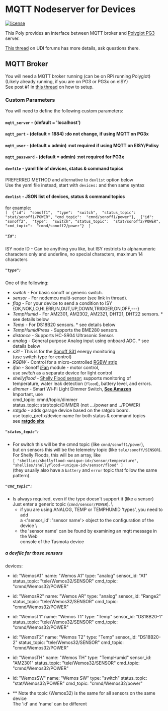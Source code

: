 # MQTT Nodeserver for Devices

[![license]][localLicense]

This Poly provides an interface between MQTT broker and [Polyglot PG3][poly] server.

[This thread][forum] on UDI forums has more details, ask questions there.

## MQTT Broker

You will need a MQTT broker running (can be on RPi running Polyglot) \
 (Likely already running, if you are on PG3 or PG3x on eISY) \
 See post #1 in [this thread][sonoff] on how to setup.

### Custom Parameters

You will need to define the following custom parameters:

#### `mqtt_server`  - (default = 'localhost')

#### `mqtt_port` -  (default = 1884) :do not change, if using MQTT on PG3x

#### `mqtt_user` - (default = admin) :not required if using MQTT on EISY/Polisy

#### `mqtt_password` - (default = admin) :not required for PG3x

#### `devfile` - yaml file of devices, status & command topics

PREFERRED METHOD and alternative to `devlist` option below \
Use the yaml file instead, start with `devices:` and then same syntax

#### `devlist` - JSON list of devices, status & command topics

for example: \
`[  {"id":  "sonoff1",  "type":  "switch",  "status_topic":  "stat/sonoff1/POWER", "cmd_topic":  "cmnd/sonoff1/power"},  {"id":  "sonoff2",  "type":  "switch", "status_topic":  "stat/sonoff2/POWER",  "cmd_topic":  "cmnd/sonoff2/power"}  ]`

##### `"id":`

ISY node ID - Can be anything you like, but ISY restricts to alphanumeric \
characters only and underline, no special characters, maximum 14 characters

##### `"type":`

One of the following:

- *switch* - For basic sonoff or generic switch.
- *sensor* - For nodemcu multi-sensor (see link in thread).
- *flag* - For your device to send a condition to ISY {OK,NOK,LO,HI,ERR,IN,OUT,UP,DOWN,TRIGGER,ON,OFF,---}
- *TempHumid* - For AM2301, AM2302, AM2321, DHT21, DHT22 sensors. * see details below
- *Temp* - For DS18B20 sensors. * see details below
- *TempHumidPress* - Supports the BME280 sensors.
- *distance* - Supports HC-SR04 Ultrasonic Sensor.
- *analog* - General purpose Analog input using onboard ADC. * see details below
- *s31* - This is for the [Sonoff S31][s31] energy monitoring \
(use switch type for control)
- *RGBW* - Control for a micro-controlled [RGBW strip]
- *ifan* - Sonoff [iFan] module - motor control, \
use *switch* as a separate device for light control
- *shellyflood* - [Shelly Flood sensor][Flood]; supports monitoring of \
temperature, water leak detection (`flood`), battery level, and errors.
- *dimmer* - Smart Wi-Fi Light Dimmer Switch, [**See Amazon**][dimmer] \
Important, use \
cmd_topic: cmnd/topic/dimmer \
status_topic: stat/topic/DIMMER (not .../power and ../POWER)
- *ratgdo* - adds garage device based on the ratgdo board. \
use topic_prefix/device name for both status & command topics \
see [**ratgdo site**](https://paulwieland.github.io/ratgdo/)

##### `"status_topic":`

- For switch this will be the cmnd topic (like `cmnd/sonoff1/power`), \
but on sensors this will be the telemetry topic (like `tele/sonoff/SENSOR`). \
For Shelly Floods, this will be an array, like \
`[ "shellies/shellyflood-<unique-id>/sensor/temperature", "shellies/shellyflood-<unique-id>/sensor/flood" ]` \
(they usually also have a `battery` and `error` topic that follow the same pattern).

##### `"cmd_topic":`

- Is always required, even if the type doesn't support it (like a sensor) \
Just enter a generic topic (`cmnd/sensor/POWER`). \
  - if you are using ANALOG, TEMP or TEMPHUMID 'types', you need to add \
    a <'sensor_id': 'sensor name'> object to the configuration of the device \
  - the 'sensor name' can be found by examining an mqtt message in the Web \
  console of the Tasmota device

##### a devfile for those sensors

devices:

- id: "WemosA1"
  name: "Wemos A1"
  type: "analog"
  sensor_id: "A1"
  status_topic: "tele/Wemos32/SENSOR"
  cmd_topic: "cmnd/Wemos32/POWER"
- id: "WemosR2"
  name: "Wemos AR"
  type: "analog"
  sensor_id: "Range2"
  status_topic: "tele/Wemos32/SENSOR"
  cmd_topic: "cmnd/Wemos32/POWER"
- id: "WemosT1"
  name: "Wemos T1"
  type: "Temp"
  sensor_id: "DS18B20-1"
  status_topic: "tele/Wemos32/SENSOR"
  cmd_topic: "cmnd/Wemos32/POWER"
- id: "WemosT2"
  name: "Wemos T2"
  type: "Temp"
  sensor_id: "DS18B20-2"
  status_topic: "tele/Wemos32/SENSOR"
  cmd_topic: "cmnd/Wemos32/POWER"
- id: "WemosTH"
  name: "Wemos TH"
  type: "TempHumid"
  sensor_id: "AM2301"
  status_topic: "tele/Wemos32/SENSOR"
  cmd_topic: "cmnd/Wemos32/POWER"
- id: "WemosSW"
  name: "Wemos SW"
  type: "switch"
  status_topic: "stat/Wemos32/POWER"
  cmd_topic: "cmnd/Wemos32/power"

- ** Note the topic (Wemos32) is the same for all sensors on the same device \
The 'id' and 'name' can be different

[license]: https://img.shields.io/github/license/mashape/apistatus.svg
[localLicense]: https://github.com/Trilife/udi-mqtt-pg3x/blob/main/LICENSE
[poly]: https://github.com/UniversalDevicesInc/pg3-dist
[forum]: https://forum.universal-devices.com/topic/24538-sonoff/?tab=comments#comment-244571
[sonoff]: https://forum.universal-devices.com/topic/24538-sonoff
[s31]: https://www.itead.cc/sonoff-s31.html
[ifan]: https://itead.cc/product/sonoff-ifan03-wi-fi-ceiling-fan-and-light-controller/
[RGBW strip]: http://github.com/sejgit/shelfstrip
[dimmer]: https://www.amazon.com/Dimmer-Switch-Bresuve-Wireless-Compatible/dp/B07WRJWD28?th=1
[Flood]: https://shelly-api-docs.shelly.cloud/gen1/#shelly-flood-overview
